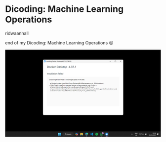 # Dicoding: Machine Learning Operations

ridwaanhall

end of my Dicoding: Machine Learning Operations 😢

![Not Enough Space](NOT-ENOUGH-SPACE.png)
